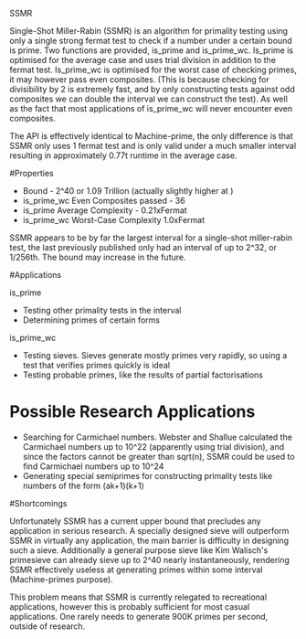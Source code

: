 SSMR

Single-Shot Miller-Rabin (SSMR) is an algorithm for primality testing using only a single strong fermat test to check if a number under a certain bound is prime.
Two functions are provided, is_prime and is_prime_wc. Is_prime is optimised for the average case and uses trial division in addition to the fermat test.
Is_prime_wc is optimised for the worst case of checking primes, it may however pass even composites. (This is because checking for divisibility by 2 is extremely fast,
and by only constructing tests against odd composites we can double the interval we can construct the test). As well as the fact that most applications of is_prime_wc
will never encounter even composites.

The API is effectively identical to Machine-prime, the only difference is that SSMR only uses 1 fermat test and is only valid under a much smaller interval resulting in approximately
0.77t runtime in the average case.

#Properties
 - Bound - 2^40 or 1.09 Trillion (actually slightly higher at )
 - is_prime_wc Even Composites passed - 36
 - is_prime Average Complexity - 0.21xFermat
 - is_prime_wc Worst-Case Complexity 1.0xFermat
 
 SSMR appears to be by far the largest interval for a single-shot miller-rabin test, the last previously published only had an interval of up to 2^32, or 1/256th. 
 The bound may increase in the future. 

#Applications

is_prime
- Testing other primality tests in the interval
- Determining primes of certain forms

is_prime_wc
- Testing sieves. Sieves generate mostly primes very rapidly, so using a test that verifies primes quickly is ideal
- Testing probable primes, like the results of partial factorisations 

# Possible Research Applications
- Searching for Carmichael numbers. Webster and Shallue calculated the Carmichael numbers up to 10^22 (apparently using trial division), and since the factors cannot be greater than 
sqrt(n), SSMR could be used to find Carmichael numbers up to 10^24
- Generating special semiprimes for constructing primality tests like numbers of the form (ak+1)(k+1)

#Shortcomings

Unfortunately SSMR has a current upper bound that precludes any application in serious research. A specially designed sieve will outperform SSMR in virtually any application, the main barrier is difficulty in designing such a sieve.
Additionally a general purpose sieve like Kim Walisch's primesieve can already sieve up to 2^40 nearly instantaneously, rendering SSMR effectively useless at generating primes within some interval (Machine-primes purpose). 

This problem means that SSMR is currently relegated to recreational applications, however this is probably sufficient for most casual applications. One rarely needs to generate 900K primes per second, outside of research. 
